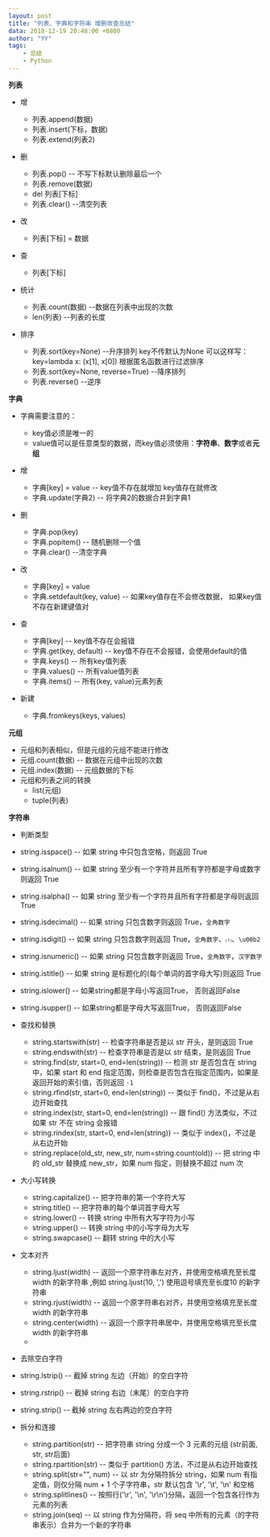 ```yaml
---
layout: post
title: "列表、字典和字符串 增删改查总结"
data: 2018-12-19 20:48:00 +0800
author: "YY"
tags:
    - 总结
    - Python
---
```


**列表**

- 增
  - 列表.append(数据)
  - 列表.insert(下标，数据)
  - 列表.extend(列表2)
- 删
  - 列表.pop()  -- 不写下标默认删除最后一个
  - 列表.remove(数据)
  - del 列表[下标]
  - 列表.clear()  --清空列表
- 改
  - 列表[下标] = 数据
- 查
  - 列表[下标]


- 统计
  - 列表.count(数据)   --数据在列表中出现的次数
  - len(列表)   --列表的长度
- 排序
  - 列表.sort(key=None)  --升序排列  key不传默认为None  可以这样写：key=lambda x: (x[1], x[0]) 根据匿名函数进行过滤排序
  - 列表.sort(key=None, reverse=True)  --降序排列
  - 列表.reverse()  --逆序

**字典**

- 字典需要注意的：
  - key值必须是唯一的
  - value值可以是任意类型的数据，而key值必须使用：**字符串**、**数字**或者**元组**


- 增
  - 字典[key] = value -- key值不存在就增加 key值存在就修改
  - 字典.update(字典2)   -- 将字典2的数据合并到字典1
- 删
  - 字典.pop(key)
  - 字典.popitem()   -- 随机删除一个值
  - 字典.clear()  --清空字典
- 改
  - 字典[key] = value
  - 字典.setdefault(key, value)   -- 如果key值存在不会修改数据， 如果key值不存在新建键值对
- 查
  - 字典[key]   -- key值不存在会报错
  - 字典.get(key,  default)   -- key值不存在不会报错，会使用default的值
  - 字典.keys()   -- 所有key值列表
  - 字典.values()  -- 所有value值列表
  - 字典.items()  -- 所有(key, value)元素列表
- 新建
  - 字典.fromkeys(keys,  values)

**元组**

- 元组和列表相似，但是元组的元组不能进行修改
- 元组.count(数据)  -- 数据在元组中出现的次数
- 元组.index(数据)   -- 元组数据的下标
- 元组和列表之间的转换
  - list(元组)
  - tuple(列表)

**字符串**

-  判断类型
  - string.isspace()    -- 如果 string 中只包含空格，则返回 True
  - string.isalnum()   -- 如果 string 至少有一个字符并且所有字符都是字母或数字则返回 True  
  - string.isalpha()   -- 如果 string 至少有一个字符并且所有字符都是字母则返回 True
  - string.isdecimal()    -- 如果 string 只包含数字则返回 True，`全角数字`
  - string.isdigit()    -- 如果 string 只包含数字则返回 True，`全角数字`、`⑴`、`\u00b2`
  - string.isnumeric()    -- 如果 string 只包含数字则返回 True，`全角数字`，`汉字数字`  
  - string.istitle()    -- 如果 string 是标题化的(每个单词的首字母大写)则返回 True
  - string.islower()   -- 如果string都是字母小写返回True， 否则返回False
  - string.isupper()   -- 如果string都是字母大写返回True， 否则返回False
- 查找和替换
  - string.startswith(str)    -- 检查字符串是否是以 str 开头，是则返回 True
  - string.endswith(str)    -- 检查字符串是否是以 str 结束，是则返回 True
  - string.find(str, start=0, end=len(string))    -- 检测 str 是否包含在 string 中，如果 start 和 end 指定范围，则检查是否包含在指定范围内，如果是返回开始的索引值，否则返回 `-1`
  - string.rfind(str, start=0, end=len(string))    -- 类似于 find()，不过是从右边开始查找
  - string.index(str, start=0, end=len(string))      -- 跟 find() 方法类似，不过如果 str 不在 string 会报错  
  - string.rindex(str, start=0, end=len(string))    -- 类似于 index()，不过是从右边开始
  - string.replace(old_str, new_str, num=string.count(old))    -- 把 string 中的 old_str 替换成 new_str，如果 num 指定，则替换不超过 num 次
- 大小写转换
  - string.capitalize()    -- 把字符串的第一个字符大写
  - string.title()    -- 把字符串的每个单词首字母大写 
  - string.lower()    -- 转换 string 中所有大写字符为小写 
  - string.upper()    -- 转换 string 中的小写字母为大写 
  - string.swapcase()   -- 翻转 string 中的大小写 
- 文本对齐
  - string.ljust(width)    -- 返回一个原字符串左对齐，并使用空格填充至长度 width 的新字符串 ,例如 string.ljust(10,  ',') 使用逗号填充至长度10 的新字符串
  - string.rjust(width)    -- 返回一个原字符串右对齐，并使用空格填充至长度 width 的新字符串 
  - string.center(width)    -- 返回一个原字符串居中，并使用空格填充至长度 width 的新字符串
  - ​


-  去除空白字符
  - string.lstrip()    -- 截掉 string 左边（开始）的空白字符 
  - string.rstrip()    -- 截掉 string 右边（末尾）的空白字符 
  - string.strip()    -- 截掉 string 左右两边的空白字符 
- 拆分和连接
  - string.partition(str)    -- 把字符串 string 分成一个 3 元素的元组 (str前面, str, str后面) 
  - string.rpartition(str)    -- 类似于 partition() 方法，不过是从右边开始查找 
  - string.split(str="", num)    -- 以 str 为分隔符拆分 string，如果 num 有指定值，则仅分隔 num + 1 个子字符串，str 默认包含 '\r', '\t', '\n' 和空格  
  - string.splitlines()    -- 按照行('\r', '\n', '\r\n')分隔，返回一个包含各行作为元素的列表 
  - string.join(seq)    -- 以 string 作为分隔符，将 seq 中所有的元素（的字符串表示）合并为一个新的字符串 